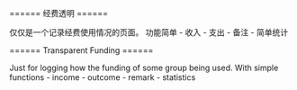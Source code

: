 ====== 经费透明 ======

仅仅是一个记录经费使用情况的页面。
功能简单
	- 收入
	- 支出
	- 备注
	- 简单统计

====== Transparent Funding ======

Just for logging how the funding of some group being used.
With simple functions
	- income
	- outcome
	- remark
	- statistics
